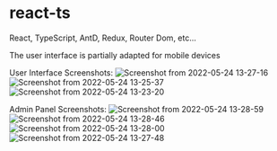 # react-ts
React, TypeScript, AntD, Redux, Router Dom, etc...

The user interface is partially adapted for mobile devices

User Interface Screenshots:
![Screenshot from 2022-05-24 13-27-16](https://user-images.githubusercontent.com/68655454/170011676-d61c8001-e64c-4a70-ac31-b7685afb168b.png)
![Screenshot from 2022-05-24 13-25-37](https://user-images.githubusercontent.com/68655454/170011680-7ffa35c3-2f09-456b-b8a8-b39463c59035.png)
![Screenshot from 2022-05-24 13-23-20](https://user-images.githubusercontent.com/68655454/170011682-76ed0648-e75e-4720-9f77-f47735df429e.png)

Admin Panel Screenshots:
![Screenshot from 2022-05-24 13-28-59](https://user-images.githubusercontent.com/68655454/170011827-420762a2-c5a3-4d17-9fb8-c51b318c575e.png)
![Screenshot from 2022-05-24 13-28-46](https://user-images.githubusercontent.com/68655454/170011830-500ea42b-c671-484e-a1eb-a493ac5e3c1b.png)
![Screenshot from 2022-05-24 13-28-00](https://user-images.githubusercontent.com/68655454/170011834-b09052cf-ee83-47a4-96e6-110ad143c71e.png)
![Screenshot from 2022-05-24 13-27-48](https://user-images.githubusercontent.com/68655454/170011837-ed089747-437a-47a4-9e95-ceed1f45e240.png)
